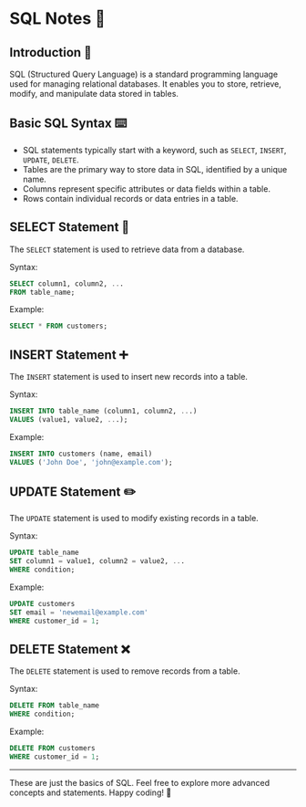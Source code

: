 # SQL Notes :floppy_disk:

## Introduction :wave:
SQL (Structured Query Language) is a standard programming language used for managing relational databases. It enables you to store, retrieve, modify, and manipulate data stored in tables.

## Basic SQL Syntax :keyboard:
- SQL statements typically start with a keyword, such as `SELECT`, `INSERT`, `UPDATE`, `DELETE`.
- Tables are the primary way to store data in SQL, identified by a unique name.
- Columns represent specific attributes or data fields within a table.
- Rows contain individual records or data entries in a table.

## SELECT Statement :mag_right:
The `SELECT` statement is used to retrieve data from a database.

Syntax:
```sql
SELECT column1, column2, ...
FROM table_name;
```

Example:
```sql
SELECT * FROM customers;
```

## INSERT Statement :heavy_plus_sign:
The `INSERT` statement is used to insert new records into a table.

Syntax:
```sql
INSERT INTO table_name (column1, column2, ...)
VALUES (value1, value2, ...);
```

Example:
```sql
INSERT INTO customers (name, email) 
VALUES ('John Doe', 'john@example.com');
```

## UPDATE Statement :pencil2:
The `UPDATE` statement is used to modify existing records in a table.

Syntax:
```sql
UPDATE table_name
SET column1 = value1, column2 = value2, ...
WHERE condition;
```

Example:
```sql
UPDATE customers
SET email = 'newemail@example.com'
WHERE customer_id = 1;
```

## DELETE Statement :x:
The `DELETE` statement is used to remove records from a table.

Syntax:
```sql
DELETE FROM table_name
WHERE condition;
```

Example:
```sql
DELETE FROM customers
WHERE customer_id = 1;
```

---

These are just the basics of SQL. Feel free to explore more advanced concepts and statements. Happy coding! :rocket:
